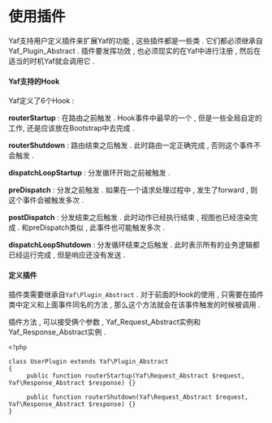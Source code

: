 # 使用插件

Yaf支持用户定义插件来扩展Yaf的功能 , 这些插件都是一些类 . 它们都必须继承自Yaf\_Plugin\_Abstract . 插件要发挥功效 , 也必须现实的在Yaf中进行注册 , 然后在适当的时机Yaf就会调用它 .

#### Yaf支持的Hook

Yaf定义了6个Hook :

**routerStartup** : 在路由之前触发 . Hook事件中最早的一个 , 但是一些全局自定的工作, 还是应该放在Bootstrap中去完成 .

**routerShutdown** : 路由结束之后触发 . 此时路由一定正确完成 , 否则这个事件不会触发 .

**dispatchLoopStartup** : 分发循环开始之前被触发 .

**preDispatch** : 分发之前触发 . 如果在一个请求处理过程中 , 发生了forward , 则这个事件会被触发多次 .

**postDispatch** : 分发结束之后触发 . 此时动作已经执行结束 , 视图也已经渲染完成 . 和preDispatch类似 , 此事件也可能触发多次 .

**dispatchLoopShutdown** : 分发循环结束之后触发 . 此时表示所有的业务逻辑都已经运行完成 , 但是响应还没有发送 .

#### 定义插件

插件类需要继承自`Yaf\Plugin_Abstract` . 对于前面的Hook的使用 , 只需要在插件类中定义和上面事件同名的方法 , 那么这个方法就会在该事件触发的时候被调用 .

插件方法 , 可以接受俩个参数 , Yaf\_Request\_Abstract实例和Yaf\_Response\_Abstract实例 . 

```
<?php

class UserPlugin extends Yaf\Plugin_Abstract
{
     public function routerStartup(Yaf\Request_Abstract $request, Yaf\Response_Abstract $response) {}

     public function routerShutdown(Yaf\Request_Abstract $request, Yaf\Response_Abstract $response) {}
}
```



